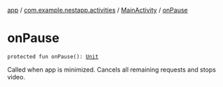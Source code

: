 [app](../../index.md) / [com.example.nestapp.activities](../index.md) / [MainActivity](index.md) / [onPause](./on-pause.md)

# onPause

`protected fun onPause(): `[`Unit`](https://kotlinlang.org/api/latest/jvm/stdlib/kotlin/-unit/index.html)

Called when app is minimized.
Cancels all remaining requests and stops video.

